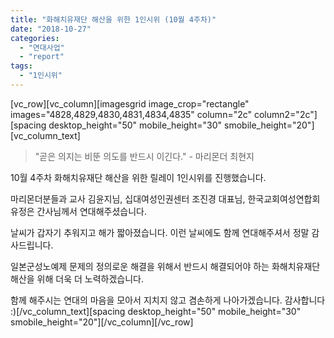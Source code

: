 ```yaml
---
title: "화해치유재단 해산을 위한 1인시위 (10월 4주차)"
date: "2018-10-27"
categories: 
  - "연대사업"
  - "report"
tags: 
  - "1인시위"
---
```


\[vc\_row\]\[vc\_column\]\[imagesgrid image\_crop="rectangle" images="4828,4829,4830,4831,4834,4835" column="2c" column2="2c"\]\[spacing desktop\_height="50" mobile\_height="30" smobile\_height="20"\]\[vc\_column\_text\]

> "곧은 의지는 비뚠 의도를 반드시 이긴다." - 마리몬더 최현지

10월 4주차 화해치유재단 해산을 위한 릴레이 1인시위를 진행했습니다.

마리몬더분들과 교사 김윤지님, 십대여성인권센터 조진경 대표님, 한국교회여성연합회 유정은 간사님께서 연대해주셨습니다.

날씨가 갑자기 추워지고 해가 짧아졌습니다. 이런 날씨에도 함께 연대해주셔서 정말 감사드립니다.

일본군성노예제 문제의 정의로운 해결을 위해서 반드시 해결되어야 하는 화해치유재단 해산을 위해 더욱 더 노력하겠습니다.

함께 해주시는 연대의 마음을 모아서 지치지 않고 겸손하게 나아가겠습니다. 감사합니다 :)\[/vc\_column\_text\]\[spacing desktop\_height="50" mobile\_height="30" smobile\_height="20"\]\[/vc\_column\]\[/vc\_row\]
